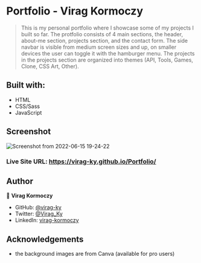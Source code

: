 # Portfolio - Virag Kormoczy

> This is my personal portfolio where I showcase some of my projects I built so far. 
> The protfolio consists of 4 main sections, the header, about-me section, projects section, and the contact form.
> The side navbar is visible from medium screen sizes and up, on smaller devices the user can toggle it with the hamburger menu.
> The projects in the projects section are organized into themes (API, Tools, Games, Clone, CSS Art, Other).

## Built with:
* HTML
* CSS/Sass
* JavaScript

## Screenshot
![Screenshot from 2022-06-15 19-24-22](https://user-images.githubusercontent.com/79658534/173877688-3fd83fc6-7a58-4d97-8804-2a16246aeca8.png)



### Live Site URL: https://virag-ky.github.io/Portfolio/

## Author

👤 **Virag Kormoczy**

- GitHub: [@virag-ky](https://github.com/virag-ky)
- Twitter: [@Virag_Ky](https://twitter.com/Virag_Ky)
- LinkedIn: [virag-kormoczy](https://linkedin.com/in/virag-kormoczy)

## Acknowledgements
* the background images are from Canva (available for pro users)
